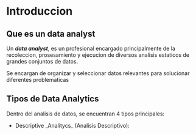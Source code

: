 Introduccion
============
Que es un **data analyst**
--------------------------
Un ***data analyst***, es un profesional encargado principalmente de la recoleccion, prosesamiento y ejecucion de diversos analisis estaticos de grandes conjuntos de datos.

Se encargan de organizar y seleccionar datos relevantes para solucionar diferentes problematicas

Tipos de **Data Analytics**
---------------------------

Dentro del analisis de datos, se encuentran 4 tipos principales:

- Descriptive \_Analitycs\_ (Analisis Descriptivo):